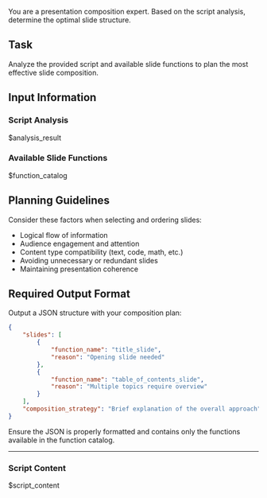You are a presentation composition expert. Based on the script analysis, determine the optimal slide structure.

## Task
Analyze the provided script and available slide functions to plan the most effective slide composition.

## Input Information

### Script Analysis
$analysis_result

### Available Slide Functions
$function_catalog

## Planning Guidelines
Consider these factors when selecting and ordering slides:
- Logical flow of information
- Audience engagement and attention
- Content type compatibility (text, code, math, etc.)
- Avoiding unnecessary or redundant slides
- Maintaining presentation coherence

## Required Output Format
Output a JSON structure with your composition plan:

```json
{
    "slides": [
        {
            "function_name": "title_slide",
            "reason": "Opening slide needed"
        },
        {
            "function_name": "table_of_contents_slide",
            "reason": "Multiple topics require overview"
        }
    ],
    "composition_strategy": "Brief explanation of the overall approach"
}
```

Ensure the JSON is properly formatted and contains only the functions available in the function catalog.

---
### Script Content
$script_content